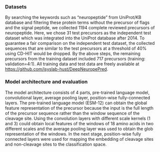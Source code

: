 ### Datasets
By searching the keywords such as “neuropeptide” from UniProt/KB database and filtering these protein terms without the precursor of flags and the signal peptide, we collected 1194 complete reviewed precursors of neuropeptide. Here, we chose 31 test precursors as the independent test dataset which was integrated into the UniProt database after 2014. To guarantee a fair comparison on the independent test dataset, the collected sequences that are similar to the test precursors at a threshold of 40% using CD-HIT would be dropped. By the above steps, the remaining precursors from the training dataset included 717 precursors (training: validation=4:1). All training data and test data are freely available at https://github.com/isyslab-hust/DeepNeuropePred.

### Model architecture and evaluation
The model architecture consists of 4 parts, pre-trained language model, convolutional layer, average pooling layer, position-wise fully-connected layers. The pre-trained language model (ESM-12) can obtain the global feature representation of the precursor because the input is the full length of the precursor sequence rather than the window sequence of the cleavage site. Using the convolution layers with different scale kernels (1 and 3) could obtain local features of the windows of 18 amino acids in two different scales and the average pooling layer was used to obtain the glob representation of the windows. In the next stage, position-wise fully connected layers were used for mapping the embedding of cleavage sites and non-cleavage sites to the classification space.
